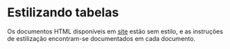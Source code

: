 # Estilizando tabelas

Os documentos HTML disponíveis em [site](site.zip) estão sem estilo, e as instruções de estilização encontram-se documentados em cada documento.
